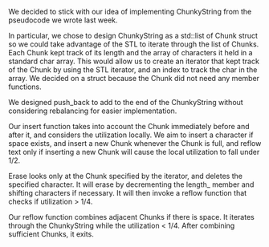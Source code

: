 We decided to stick with our idea of implementing ChunkyString from
the pseudocode we wrote last week. 

In particular, we chose to design ChunkyString as a std::list of 
Chunk struct so we could take advantage of the STL to iterate 
through the list of Chunks. Each Chunk kept track of its length and 
the array of characters it held in a standard char array. This 
would allow us to create an iterator that kept track of the Chunk 
by using the STL iterator, and an index to track the char in the 
array. We decided on a struct because the Chunk did not need any 
member functions. 

We designed push_back to add to the end of the ChunkyString without 
considering rebalancing for easier implementation.

Our insert function takes into account the Chunk immediately before 
and after it, and considers the utilization locally. We aim to 
insert a character if space exists, and insert a new Chunk whenever 
the Chunk is full, and reflow text only if inserting a new Chunk 
will cause the local utilization to fall under 1/2.


Erase looks only at the Chunk specified by the iterator, and 
deletes the specified character. It will erase by decrementing the 
length_ member and shifting characters if necessary. It will then 
invoke a reflow function that checks if utilization > 1/4.

Our reflow function combines adjacent Chunks if there is space. It 
iterates through the ChunkyString while the utilization < 1/4. 
After combining sufficient Chunks, it exits.